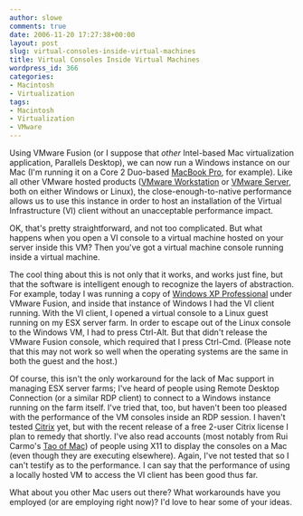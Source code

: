 ```yaml
---
author: slowe
comments: true
date: 2006-11-20 17:27:38+00:00
layout: post
slug: virtual-consoles-inside-virtual-machines
title: Virtual Consoles Inside Virtual Machines
wordpress_id: 366
categories:
- Macintosh
- Virtualization
tags:
- Macintosh
- Virtualization
- VMware
---
```


Using VMware Fusion (or I suppose that _other_ Intel-based Mac virtualization application, Parallels Desktop), we can now run a Windows instance on our Mac (I'm running it on a Core 2 Duo-based [MacBook Pro](http://www.apple.com/macbookpro/), for example). Like all other VMware hosted products ([VMware Workstation](http://www.vmware.com/products/ws/) or [VMware Server](http://www.vmware.com/products/server/), both on either Windows or Linux), the close-enough-to-native performance allows us to use this instance in order to host an installation of the Virtual Infrastructure (VI) client without an unacceptable performance impact.

OK, that's pretty straightforward, and not too complicated. But what happens when you open a VI console to a virtual machine hosted on your server inside this VM? Then you've got a virtual machine console running inside a virtual machine.

The cool thing about this is not only that it works, and works just fine, but that the software is intelligent enough to recognize the layers of abstraction. For example, today I was running a copy of [Windows XP Professional](http://www.microsoft.com/windowsxp/) under VMware Fusion, and inside that instance of Windows I had the VI client running. With the VI client, I opened a virtual console to a Linux guest running on my ESX server farm. In order to escape out of the Linux console to the Windows VM, I had to press Ctrl-Alt. But that didn't release the VMware Fusion console, which required that I press Ctrl-Cmd. (Please note that this may not work so well when the operating systems are the same in both the guest and the host.)

Of course, this isn't the only workaround for the lack of Mac support in managing ESX server farms; I've heard of people using Remote Desktop Connection (or a similar RDP client) to connect to a Windows instance running on the farm itself. I've tried that, too, but haven't been too pleased with the performance of the VM consoles inside an RDP session. I haven't tested [Citrix](http://www.citrix.com/) yet, but with the recent release of a free 2-user Citrix license I plan to remedy that shortly. I've also read accounts (most notably from Rui Carmo's [Tao of Mac](http://the.taoofmac.com/space/HOWTO/Run%20vmware-console%20Remotely%20With%20Apple%20X11)) of people using X11 to display the consoles on a Mac (even though they are executing elsewhere). Again, I've not tested that so I can't testify as to the performance. I can say that the performance of using a locally hosted VM to access the VI client has been good thus far.

What about you other Mac users out there? What workarounds have you employed (or are employing right now)? I'd love to hear some of your ideas.
